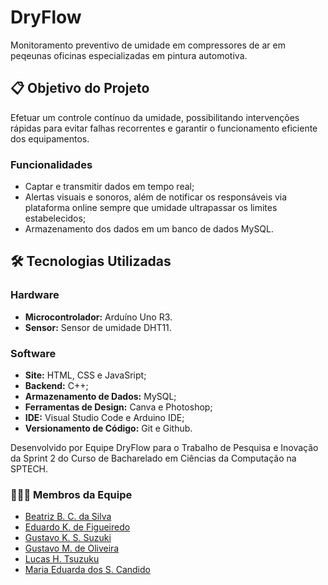 # DryFlow

Monitoramento preventivo de umidade em compressores de ar em peqeunas oficinas especializadas em pintura automotiva.

## 📋 Objetivo do Projeto

Efetuar um controle contínuo da umidade, possibilitando intervenções rápidas para evitar falhas recorrentes e garantir o funcionamento eficiente dos equipamentos.

### Funcionalidades

- Captar e transmitir dados em tempo real;
- Alertas visuais e sonoros, além de notificar os responsáveis via plataforma online sempre que umidade ultrapassar os limites estabelecidos;
- Armazenamento dos dados em um banco de dados MySQL.

## 🛠️ Tecnologias Utilizadas

### Hardware

- **Microcontrolador:** Arduíno Uno R3.
- **Sensor:** Sensor de umidade DHT11.

### Software

- **Site:** HTML, CSS e JavaSript;
- **Backend:** C++;
- **Armazenamento de Dados:** MySQL;
- **Ferramentas de Design:** Canva e Photoshop;
- **IDE:** Visual Studio Code e Arduino IDE;
- **Versionamento de Código:** Git e Github.

Desenvolvido por Equipe DryFlow para o Trabalho de Pesquisa e Inovação da Sprint 2 do Curso de Bacharelado em Ciências da Computação na SPTECH.

### 👷👷‍♀️ Membros da Equipe

- [Beatriz B. C. da Silva](https://www.linkedin.com/in/beatrizbernardess)
- [Eduardo K. de Figueiredo](https://github.com/EduardoKlein296)
- [Gustavo K. S. Suzuki](https://github.com/gustavokeniti)
- [Gustavo M. de Oliveira](https://github.com/gustamuniz7)
- [Lucas H. Tsuzuku](https://www.linkedin.com/in/lucas-hideaki)
- [Maria Eduarda dos S. Candido](https://github.com/maria-candidoo)

